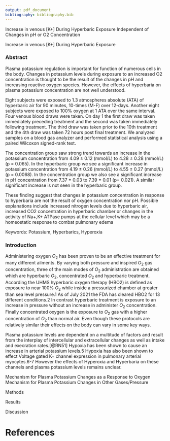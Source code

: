 ```yaml
---
output: pdf_document
bibliography: bibliography.bib
---
```


Increase in venous [K+] During Hyperbaric Exposure Independent of Changes in pH or O2 Concentration

Increase in venous [K+] During Hyperbaric Exposure

### Abstract
Plasma potassium regulation is important for function of numerous cells in the body. Changes in potassium levels during exposure to an increased O2 concentration is thought to be the result of the changes in pH and increasing reactive oxygen species. However, the effects of hyperbaria on plasma potassium concentration are not well understood.

Eight subjects were exposed to 1.3 atmospheres absolute (ATA) of hyperbaric air for 90 minutes, 10-times (M-F) over 12-days. Another eight subjects were exposed to 100% oxygen at 1 ATA over the same interval. Four venous blood draws were taken. On day 1 the first draw was taken immediately preceding treatment and the second was taken immediately following treatment. The third draw was taken prior to the 10th treatment and the 4th draw was taken 72 hours post final treatment. We analyzed samples on a blood gas analyzer and performed statistical analysis using a paired Wilcoxon signed-rank test.

The concentration group saw strong trend towards an increase in the potassium concentration from 4.09 ± 0.12 (mmol/L) to 4.28 ± 0.28 (mmol/L) (p = 0.065). In the hyperbaric group we see a significant increase in potassium concentration from 4.19 ± 0.26 (mmol/L) to 4.55 ± 0.27 (mmol/L) (p = 0.0068). In the concentration group we also see a significant increase in pH concentration from 7.37 ± 0.03 to 7.39 ± 0.01 (p= 0.021). A similar significant increase is not seen in the hyperbaric group.

These finding suggest that changes in potassium concentration in response to hyperbaria are not the result of oxygen concentration nor pH. Possible explanations include increased nitrogen levels due to hyperbaric air, increased CO2 concentration in hyperbaric chamber or changes in the activity of Na+,K+ ATPase pumps at the cellular level which may be a homeostatic response to combat pulmonary edema

Keywords: Potassium, Hyperbarics, Hyperoxia

### Introduction

Administering oxygen $O_2$ has been proven to be an effective treatment for many different ailments. By varying both pressure and inspired $O_2$ gas concentration, three of the main modes of $O_2$ administration are obtained which are hyperbaric $O_2$, concentrated $O_2$ and hyperbaric treatment. According the UHMS hyperbaric oxygen therapy (HBO2) is defined as exposure to near 100% $O_2$ while inside a pressurized chamber at greater than sea level pressure.1 As of July 2021 the FDA has cleared HBO2 for 13 different conditions.2 In contrast hyperbaric treatment is exposure to an increase in pressure without an increase in administer $O_2$ concentration. Finally concentrated oxygen is the exposure to $O_2$ gas with a higher concentration of $O_2$ than normal air. Even though these protocols are relatively similar their effects on the body can vary in some key ways.

Plasma potassium levels are dependent on a multitude of factors and result from the interplay of intercellular and extracellular changes as well as intake and execration rates.[@RN51] Hypoxia has been shown to cause an increase in arterial potassium levels.5 Hypoxia has also been shown to effect Voltage gated K+ channel expression in pulmonary arterial myocytes.6-7 However the effects of Hyperoxia and Hyperbaria on these channels and plasma potassium levels remains unclear.

Mechanism for Plasma Potassium Changes as a Response to Oxygen
Mechanism for Plasma Potassium Changes in Other Gases/Pressure

Methods

Results

Discussion

# References
